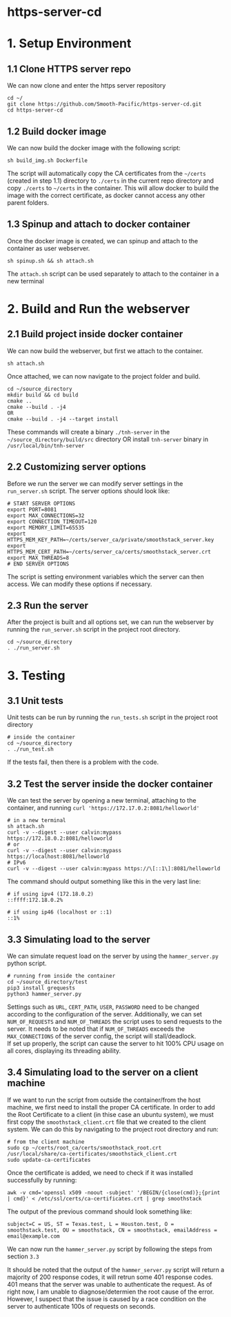 # https-server-cd
# 1. Setup Environment
## 1.1 Clone HTTPS server repo
We can now clone and enter the https server repository
```
cd ~/
git clone https://github.com/Smooth-Pacific/https-server-cd.git
cd https-server-cd
```

## 1.2 Build docker image
We can now build the docker image with the following script:
```
sh build_img.sh Dockerfile
```
The script will automatically copy the CA certificates from the `~/certs` (created in step 1.1) directory to `./certs` in the current repo directory and copy `./certs` to `~/certs` in the container. This will allow docker to build the image with the correct certificate, as docker cannot access any other parent folders.

## 1.3 Spinup and attach to docker container
Once the docker image is created, we can spinup and attach to the container as user webserver.
```
sh spinup.sh && sh attach.sh
```
The `attach.sh` script can be used separately to attach to the container in a new terminal

# 2. Build and Run the webserver
## 2.1 Build project inside docker container
We can now build the webserver, but first we attach to the container.
```
sh attach.sh
```
Once attached, we can now navigate to the project folder and build.
```
cd ~/source_directory
mkdir build && cd build
cmake ..
cmake --build . -j4
OR
cmake --build . -j4 --target install
```
These commands will create a binary `./tnh-server` in the `~/source_directory/build/src` directory  OR install `tnh-server` binary in `/usr/local/bin/tnh-server`

## 2.2 Customizing server options
Before we run the server we can modify server settings in the `run_server.sh` script. The server options should look like:
```
# START SERVER OPTIONS
export PORT=8081
export MAX_CONNECTIONS=32
export CONNECTION_TIMEOUT=120
export MEMORY_LIMIT=65535
export HTTPS_MEM_KEY_PATH=~/certs/server_ca/private/smoothstack_server.key
export HTTPS_MEM_CERT_PATH=~/certs/server_ca/certs/smoothstack_server.crt
export MAX_THREADS=8
# END SERVER OPTIONS
```
The script is setting environment variables which the server can then access. We can modify these options if necessary.

## 2.3 Run the server
After the project is built and all options set, we can run the webserver by running the `run_server.sh` script in the project root directory.
```
cd ~/source_directory
. ./run_server.sh
```

# 3. Testing

## 3.1 Unit tests
Unit tests can be run by running the `run_tests.sh` script in the project root directory
```
# inside the container
cd ~/source_directory
. ./run_test.sh
```

If the tests fail, then there is a problem with the code.
## 3.2 Test the server inside the docker container
We can test the server by opening a new terminal, attaching to the container, and running `curl 'https://172.17.0.2:8081/helloworld'`
```
# in a new terminal
sh attach.sh
curl -v --digest --user calvin:mypass https://172.18.0.2:8081/helloworld
# or
curl -v --digest --user calvin:mypass https://localhost:8081/helloworld
# IPv6
curl -v --digest --user calvin:mypass https://\[::1\]:8081/helloworld
```
The command should output something like this in the very last line:
```
# if using ipv4 (172.18.0.2)
::ffff:172.18.0.2%

# if using ip46 (localhost or ::1)
::1%
```

## 3.3 Simulating load to the server
We can simulate request load on the server by using the `hammer_server.py` python script.
```
# running from inside the container
cd ~/source_directory/test
pip3 install grequests
python3 hammer_server.py
```
Settings such as `URL`, `CERT_PATH`, `USER`, `PASSWORD` need to be changed according to the configuration of the server. Additionally, we can set `NUM_OF_REQUESTS` and `NUM_OF_THREADS` the script uses to send requests to the server. It needs to be noted that if `NUM_OF_THREADS` exceeds the `MAX_CONNECTIONS` of the server config, the script will stall/deadlock.  
If set up properly, the script can cause the server to hit 100% CPU usage on all cores, displaying its threading ability.

## 3.4 Simulating load to the server on a client machine
If we want to run the script from outside the container/from the host machine, we first need to install the proper CA certificate.
In order to add the Root Certificate to a client (in thise case an ubuntu system), we must first copy the `smoothstack_client.crt` file that we created to the client system.
We can do this by navigating to the project root directory and run:
```
# from the client machine
sudo cp ~/certs/root_ca/certs/smoothstack_root.crt /usr/local/share/ca-certificates/smoothstack_client.crt
sudo update-ca-certificates
```

Once the certificate is added, we need to check if it was installed successfully by running:
```
awk -v cmd='openssl x509 -noout -subject' '/BEGIN/{close(cmd)};{print | cmd}' < /etc/ssl/certs/ca-certificates.crt | grep smoothstack
```

The output of the previous command should look something like:
```
subject=C = US, ST = Texas.test, L = Houston.test, O = smoothstack.test, OU = smoothstack, CN = smoothstack, emailAddress = email@example.com
```
We can now run the `hammer_server.py` script by following the steps from section `3.3`

It should be noted that the output of the `hammer_server.py` script will return a majority of 200 response codes, it will retrun some 401 response codes. 401 means that the server was unable to authenticate the request. As of right now, I am unable to diagnose/determien the root cause of the error. However, I suspect that the issue is caused by a race condition on the server to authenticate 100s of requests on seconds.